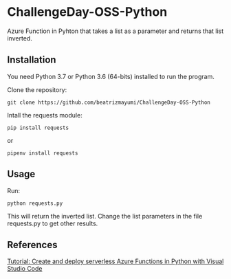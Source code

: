 # ChallengeDay-OSS-Python

Azure Function in Pyhton that takes a list as a parameter and returns that list inverted.

## Installation

You need Python 3.7 or Python 3.6 (64-bits) installed to run the program.

Clone the repository:

```
git clone https://github.com/beatrizmayumi/ChallengeDay-OSS-Python

```

Intall the requests module:

```
pip install requests

```
or

```
pipenv install requests

```

## Usage

Run:

```
python requests.py

```
This will return the inverted list. Change the list parameters in the file requests.py to get other results.

## References

[Tutorial: Create and deploy serverless Azure Functions in Python with Visual Studio Code](https://docs.microsoft.com/en-us/azure/developer/python/tutorial-vs-code-serverless-python-01)
